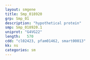 ```yaml
---
layout: smgene
title: Smp_018920
grp: Smp_01
description: "hypothetical protein"
smp: Smp_018920.1
uniprot: "G4VG22"
length:   570
cdd: "cl02423, pfam01462, smart00013"
kk: ns
categories: sm
---
```

